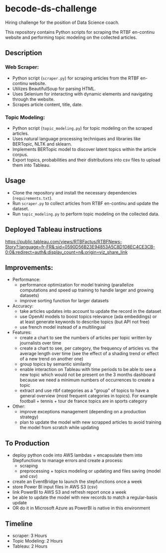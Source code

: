 # becode-ds-challenge
Hiring challenge for the position of Data Science coach.

This repository contains Python scripts for scraping the RTBF en-continu website and performing topic modeling on the collected articles.

## Description

### Web Scraper:
- Python script (`scraper.py`) for scraping articles from the RTBF en-continu website.
- Utilizes BeautifulSoup for parsing HTML.
- Uses Selenium for interacting with dynamic elements and navigating through the website.
- Scrapes article content, title, date.

### Topic Modeling:
- Python script (`topic_modeling.py`) for topic modeling on the scraped articles.
- Uses natural language processing techniques and libraries like BERTopic, NLTK and sklearn.
- Implements BERTopic model to discover latent topics within the article corpus.
- Export topics, probabilities and their distributions into csv files to upload them into Tableau.

## Usage

- Clone the repository and install the necessary dependencies (`requirements.txt`).
- Run `scraper.py` to collect articles from RTBF en-continu and update the dataset.
- Run `topic_modeling.py` to perform topic modeling on the collected data.

## Deployed Tableau instructions
https://public.tableau.com/views/RTBFactus/RTBFNews-Story?:language=fr-FR&:sid=0590D56B23E94853A5C8D1D8EC4CE3CB-0:0&:redirect=auth&:display_count=n&:origin=viz_share_link

## Improvements:
- Performance:
  - performance optimization for model training (parallelize computations and speed up training to handle larger and growing datasets)
  - improve sorting function for larger datasets
- Accuracy:
  - take articles updates into account to update the record in the dataset
  - use OpenAI models to boost topics relevance (ada embeddings) or at least generate keywords to describe topics (but API not free)
  - use french model instead of a multilingual
- Features:
  - create a chart to see the numbers of articles per topic written by journalists over time 
  - create a chart to see, per category, the frequency of articles vs. the average length over time (see the effect of a shading trend or effect of a new trend on another one)
  - group topics by semantic similarity
  - enable interaction on Tableau with time periods to be able to see a new topic which would not be present on the 3 months dashboard because we need a minimum numbers of occurrences to create a topic
  - extract and use rtbf categories as a "group" of topics to have a general overview (most frequent categories in topics). For example football + tennis + tour de france topics are in sports category
- Other:
  - improve exceptions management (depending on a production strategy)
  - plan to update the model with new scrapped articles to avoid training the model from scratch while updating

## To Production
- deploy python code into AWS lambdas + encapsulate them into Stepfunctions to manage errors and create a process:
  - scraping
  - preprocessing + topics modeling or updating and files saving (model and csv)
- create an EventBridge to launch the stepfunctions once a week
- store Power BI input files in AWS S3 (csv)
- link PowerBI to AWS S3 and refresh report once a week 
- be able to update the model with new records to match a regular-basis update
- OR do it in Microsoft Azure as PowerBI is native in this environment
## Timeline
- scraper: 3 Hours
- Topic Modeling: 2 Hours
- Tableau: 2 Hours
